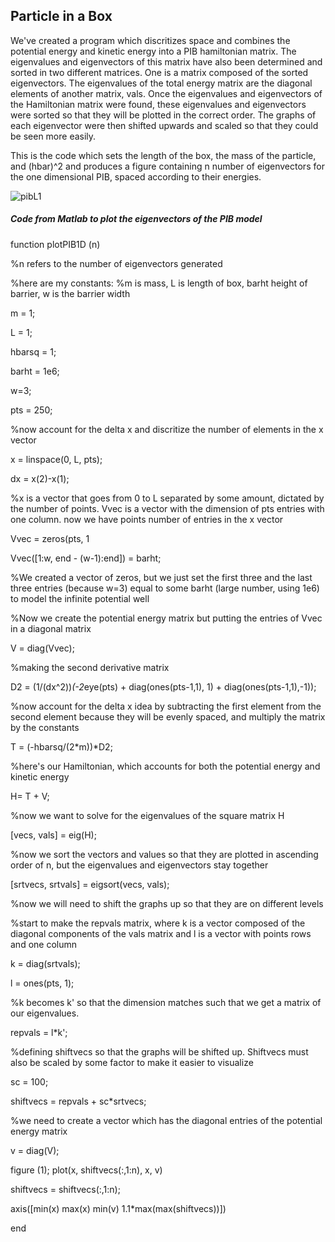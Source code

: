 
Particle in a Box
--

We've created a program which discritizes space and combines the potential energy and kinetic energy into a PIB hamiltonian matrix.
The eigenvalues and eigenvectors of this matrix have also been determined and sorted in two different matrices. 
One is a matrix composed of the sorted eigenvectors.
The eigenvalues of the total energy matrix are the diagonal elements of another matrix, vals. Once the eigenvalues and eigenvectors of the 
Hamiltonian matrix were found, these eigenvalues and eigenvectors were sorted so that they will be plotted in the correct order. The graphs
of each eigenvector were then shifted upwards and scaled so that they could be seen more easily. 

This is the code which sets the length of the box, the mass of the particle, and (hbar)^2 and produces a figure containing n number of eigenvectors for the one dimensional PIB, spaced according to their energies. 

![pibL1](https://github.com/ameliarw/Chem-308/blob/master/pibL1.jpg)

##### Code from Matlab to plot the eigenvectors of the PIB model
function plotPIB1D (n)

%n refers to the number of eigenvectors generated

%here are my constants: 
%m is mass, L is length of box, barht height of barrier, w is the barrier
width 

m = 1;

L = 1;

hbarsq = 1;

barht = 1e6;

w=3; 

pts = 250;


%now account for the delta x and discritize the number of elements in the x vector 

x = linspace(0, L, pts);

dx = x(2)-x(1);

%x is a vector that goes from 0 to L separated by some amount, dictated by the number of points. Vvec is a vector with the dimension of pts entries with one column. now we have points number of entries in the x vector

Vvec = zeros(pts, 1

Vvec([1:w, end - (w-1):end]) = barht;

%We created a vector of zeros, but we just set the first three and the last three entries (because w=3) equal to some barht (large number, using 1e6) to model the infinite potential well


%Now we create the potential energy matrix but putting the entries of Vvec in a diagonal matrix

V = diag(Vvec);

%making the second derivative matrix

D2 = (1/(dx^2))*(-2*eye(pts) + diag(ones(pts-1,1), 1) + diag(ones(pts-1,1),-1));

%now account for the delta x idea by subtracting the first element from the second element because they will be evenly spaced, and multiply the matrix by the constants 

T = (-hbarsq/(2*m))*D2;


%here's our Hamiltonian, which accounts for both the potential energy and kinetic energy

H= T + V;

%now we want to solve for the eigenvalues of the square matrix H

[vecs, vals] = eig(H);

%now we sort the vectors and values so that they are plotted in ascending order of n, but the eigenvalues and eigenvectors stay together

[srtvecs, srtvals] = eigsort(vecs, vals);


%now we will need to shift the graphs up so that they are on different levels 

%start to make the repvals matrix, where k is a vector composed of the diagonal components of the vals matrix and l is a vector with points rows and one column

k = diag(srtvals);

l = ones(pts, 1);

%k becomes k' so that the dimension matches such that we get a matrix of our eigenvalues. 

repvals = l*k';

%defining shiftvecs so that the graphs will be shifted up. Shiftvecs must also be scaled by some factor to make it easier to visualize

sc = 100;

shiftvecs = repvals + sc*srtvecs;

%we need to create a vector which has the diagonal entries of the potential energy matrix

v = diag(V);

figure (1); plot(x, shiftvecs(:,1:n), x, v)

shiftvecs = shiftvecs(:,1:n);

axis([min(x) max(x) min(v) 1.1*max(max(shiftvecs))])

end

